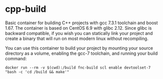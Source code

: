 # cpp-build
Basic container for building C++ projects with gcc 7.3.1 toolchain and boost 1.67. The container is based on CentOS 6.9 with glibc 2.12. Since glibc is backward compatible, if you wish you can statically link your project and create a binary that will run on most modern linux without recompiling.

You can use this container to build your project by mounting your source directory as a volume, enabling the gcc-7 toolchain, and running your build command:
```
docker run --rm -v $(cwd):/build fnc-build scl enable devtoolset-7 "bash -c 'cd /build && make'"
```
